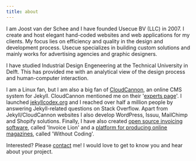 ```yaml
---
title: about
---
```


I am Joost van der Schee and I have founded Usecue BV (LLC) in 2007. I create and host elegant hand-coded websites and web applications for my clients. My focus lies on efficiency and quality in the design and development process. Usecue specializes in building custom solutions and mainly works for advertising agencies and graphic designers.

I have studied Industrial Design Engeneering at the Technical University in Delft. This has provided me with an analytical view of the design process and human-computer interaction.

I am a Linux fan, but I am also a big fan of [CloudCannon](https://cloudcannon.com/), an online CMS system for Jekyll. CloudCannon mentioned me on their '[experts page](https://cloudcannon.com/experts/)'. I launched [jekyllcodex.org](http://jekyllcodex.org) and I reached over half a million people by answering Jekyll-related questions on Stack Overflow. Apart from Jekyll/CloudCannon websites I also develop WordPress, Issuu, MailChimp and Shopify solutions. Finally, I have also created [open source invoicing software](https://www.invoicelion.org/), called 'Invoice Lion' and a [platform for producing online magazines](https://withoutcoding.com), called 'Without Coding'.

Interested? Please&nbsp;[contact](/contact)&nbsp;me! I would love to get to know you and hear about your project.